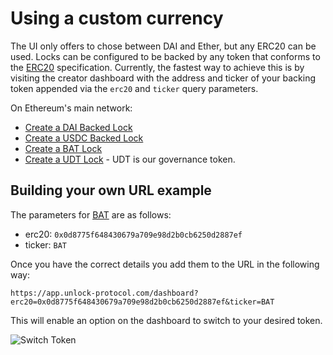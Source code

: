 # Using a custom currency

The UI only offers to chose between DAI and Ether, but any ERC20 can be used. Locks can be configured to be backed by any token that conforms to the [ERC20](https://eips.ethereum.org/EIPS/eip-20) specification. Currently, the fastest way to achieve this is by visiting the creator dashboard with the address and ticker of your backing token appended via the `erc20` and `ticker` query parameters.

On Ethereum's main network:

* [Create a DAI Backed Lock](https://app.unlock-protocol.com/dashboard/?erc20=0x6b175474e89094c44da98b954eedeac495271d0f\&ticker=DAI)
* [Create a USDC Backed Lock](https://app.unlock-protocol.com/dashboard/?erc20=0xa0b86991c6218b36c1d19d4a2e9eb0ce3606eb48\&ticker=USDC)
* [Create a BAT Lock](https://app.unlock-protocol.com/dashboard/?erc20=0x0d8775f648430679a709e98d2b0cb6250d2887ef\&ticker=BAT)
* [Create a UDT Lock](https://app.unlock-protocol.com/dashboard/?erc20=0x90de74265a416e1393a450752175aed98fe11517\&ticker=UDT) - UDT is our governance token.

## Building your own URL example

The parameters for [BAT](https://basicattentiontoken.org/) are as follows:

* erc20: `0x0d8775f648430679a709e98d2b0cb6250d2887ef`
* ticker: `BAT`

Once you have the correct details you add them to the URL in the following way:

```
https://app.unlock-protocol.com/dashboard?erc20=0x0d8775f648430679a709e98d2b0cb6250d2887ef&ticker=BAT
```

This will enable an option on the dashboard to switch to your desired token.

![Switch Token](/img/creators/image7.png)
